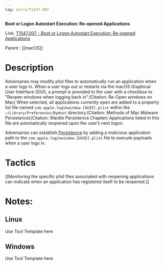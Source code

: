 ```yaml
---
tag: mitre/T1547.007
---
```


**Boot or Logon Autostart Execution: Re-opened Applications**

Link: [T1547.007 - Boot or Logon Autostart Execution: Re-opened Applications](https://attack.mitre.org/techniques/T1547/007)

Parent : [[macOS]]


# Description

Adversaries may modify plist files to automatically run an application when a user logs in. When a user logs out or restarts via the macOS Graphical User Interface (GUI), a prompt is provided to the user with a checkbox to "Reopen windows when logging back in".(Citation: Re-Open windows on Mac) When selected, all applications currently open are added to a property list file named <code>com.apple.loginwindow.[UUID].plist</code> within the <code>~/Library/Preferences/ByHost</code> directory.(Citation: Methods of Mac Malware Persistence)(Citation: Wardle Persistence Chapter) Applications listed in this file are automatically reopened upon the user’s next logon.

Adversaries can establish [Persistence](https://attack.mitre.org/tactics/TA0003) by adding a malicious application path to the <code>com.apple.loginwindow.[UUID].plist</code> file to execute payloads when a user logs in.

# Tactics


[[Monitoring the specific plist files associated with reopening applications can indicate when an application has registered itself to be reopened.]]


# Notes:

## Linux

Use Tool Template here

## Windows

Use Tool Template here